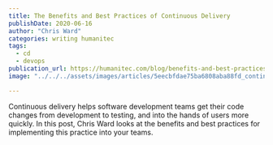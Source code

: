 ```yaml
---
title: The Benefits and Best Practices of Continuous Delivery
publishDate: 2020-06-16
author: "Chris Ward"
categories: writing humanitec
tags:
  - cd
  - devops
publication_url: https://humanitec.com/blog/benefits-and-best-practices-of-continuous-delivery
image: "../../../assets/images/articles/5eecbfdae75ba6808aba88fd_continuous-integration-vs-continuous-delivery-vs-continuous-deployment-humanitec.png"

---
```

Continuous delivery helps software development teams get their code changes from development to testing, and into the hands of users more quickly. In this post, Chris Ward looks at the benefits and best practices for implementing this practice into your teams.